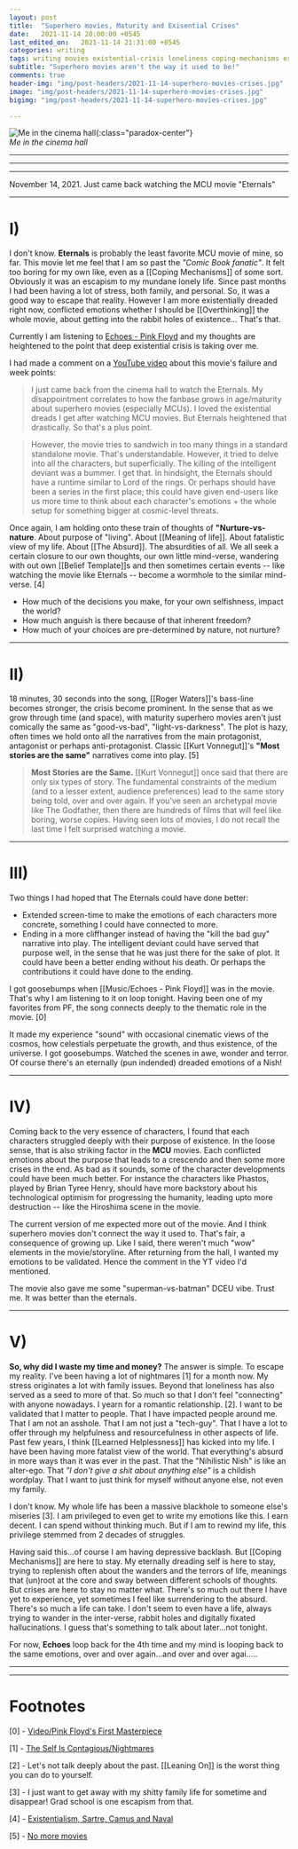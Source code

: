```yaml
---
layout: post
title:  "Superhero movies, Maturity and Exisential Crises"
date:   2021-11-14 20:00:00 +0545
last_edited_on:   2021-11-14 21:31:00 +0545
categories: writing 
tags: writing movies existential-crisis loneliness coping-mechanisms existence absurdity
subtitle: "Superhero movies aren't the way it used to be!"
comments: true
header-img: "img/post-headers/2021-11-14-superhero-movies-crises.jpg"
image: "img/post-headers/2021-11-14-superhero-movies-crises.jpg"
bigimg: "img/post-headers/2021-11-14-superhero-movies-crises.jpg"

---
```


![Me in the cinema hall]({{site.baseurl}}/img/post-headers/2021-11-14-superhero-movies-crises.jpg){:class="paradox-center"}  
*Me in the cinema hall*
<hr/>


---
---


November 14, 2021. Just came back watching the MCU movie "Eternals"

---

# I)

I don't know. **Eternals** is probably the least favorite MCU movie of mine, so far. This movie let me feel that I am so past the _"Comic Book fanatic"_. It felt too boring for my own like, even as a [[Coping Mechanisms]] of some sort. Obviously it was an escapism to my mundane lonely life. Since past months I had been having a lot of stress, both family, and personal. So, it was a good way to escape that reality. However I am more existentially dreaded right now, conflicted emotions whether I should be [[Overthinking]] the whole movie, about getting into the rabbit holes of existence... That's that.

Currently I am listening to [Echoes - Pink Floyd](https://www.youtube.com/watch?v=KBca3xf-j3o&t=780s) and my thoughts are heightened to the point  that deep existential crisis is taking over me.

I had made a comment on a [YouTube video](https://www.youtube.com/watch?v=BUW5kMFebvg) about this movie's failure and week points:

> I just came back from the cinema hall to watch the Eternals. My disappointment correlates to how the fanbase grows in age/maturity about superhero movies (especially MCUs). I loved the existential dreads I get after watching MCU movies. But Eternals heightened that drastically. So that's a plus point.

> However, the movie tries to sandwich in too many things in a standard standalone movie. That's understandable. However, it tried to delve into all the characters, but superficially. The killing of the intelligent deviant was a bummer. I get that. In hindsight, the Eternals should have a runtime similar to Lord of the rings. Or perhaps should have been a series in the first place; this could have given end-users like us more time to think about each character's emotions + the whole setup for something bigger at cosmic-level threats.

Once again, I am holding onto these train of thoughts of **"Nurture-vs-nature**. About purpose of "living". About [[Meaning of life]]. About fatalistic view of my life. About [[The Absurd]]. The absurdities of all. We all seek a certain closure to our own thoughts, our own little mind-verse, wandering with out own [[Belief Template]]s and then sometimes certain events -- like watching the movie like Eternals -- become a wormhole to the similar mind-verse. [4]

- How much of the decisions you make, for your own selfishness, impact the world?
- How much anguish is there because of that inherent freedom?
- How much of your choices are pre-determined by nature, not nurture?

---

# II)

18 minutes, 30 seconds into the song, [[Roger Waters]]'s bass-line becomes stronger, the crisis become prominent. In the sense that as we grow through time (and space), with maturity superhero movies aren't just comically the same as "good-vs-bad", "light-vs-darkness". The plot is hazy, often times we hold onto all the narratives from the main protagonist, antagonist or perhaps anti-protagonist. Classic [[Kurt Vonnegut]]'s **"Most stories are the same"** narratives come into play. [5]

> **Most Stories are the Same.** [[Kurt Vonnegut]] once said that there are only six types of story. The fundamental constraints of the medium (and to a lesser extent, audience preferences) lead to the same story being told, over and over again. If you’ve seen an archetypal movie like The Godfather, then there are hundreds of films that will feel like boring, worse copies. Having seen lots of movies, I do not recall the last time I felt surprised watching a movie.

---

# III)

Two things I had hoped that The Eternals could have done better:

- Extended screen-time to make the emotions of each characters more concrete, something I could have connected to more.
- Ending in a more cliffhanger instead of having the "kill the bad guy" narrative into play. The intelligent deviant could have served that purpose well, in the sense that he was just there for the sake of plot. It could have been a better ending without his death. Or perhaps the contributions it could have done to the ending.

I got goosebumps when [[Music/Echoes - Pink Floyd]] was in the movie. That's why I am listening to it on loop tonight. Having been one of my favorites from PF, the song connects deeply to the thematic role in the movie. [0]

It made my experience "sound" with occasional cinematic views of the cosmos, how celestials perpetuate the growth, and thus existence, of the universe. I got goosebumps. Watched the scenes in awe, wonder and terror. Of course there's an eternally (pun indended) dreaded emotions of a Nish!

---

# IV)

Coming back to the very essence of characters, I found that each characters struggled deeply with their purpose of existence. In the loose sense, that is also striking factor in the **MCU** movies. Each conflicted emotions about the purpose that leads to a crescendo and then some more crises in the end. As bad as it sounds, some of the character developments could have been much better. For instance the characters like Phastos, played by Brian Tyree Henry, should have more backstory about his technological optimism for progressing the humanity, leading upto more destruction -- like the Hiroshima scene in the movie.

The current version of me expected more out of the movie. And I think superhero movies don't connect the way it used to. That's fair, a consequence of growing up. Like I said, there weren't much "wow" elements in the movie/storyline. After returning from the hall, I wanted my emotions to be validated. Hence the comment in the YT video I'd mentioned.

The movie also gave me some "superman-vs-batman" DCEU vibe. Trust me. It was better than the eternals.

---

# V)

**So, why did I waste my time and money?** The answer is simple. To escape my reality. I've been having a lot of nightmares [1] for a month now. My stress originates a lot with family issues. Beyond that loneliness has also served as a seed to more of that. So much so that I  don't feel "connecting" with anyone nowadays. I yearn for a romantic relationship. [2]. I want to be validated that I matter to people. That I have impacted people around me. That I am not an asshole. That I am not just a "tech-guy". That I have a lot to offer through my helpfulness and resourcefulness in other aspects of life. Past few years, I think [[Learned Helplessness]] has kicked into my life. I have been having more fatalist view of the world. That everything's absurd in more ways than it was ever in the past. That the "Nihilistic Nish" is like an alter-ego. That _"I don't give a shit about anything else"_ is a childish wordplay. That I want to just think for myself without anyone else, not even my family.


I don't know. My whole life has been a massive blackhole to someone else's miseries [3]. I am privileged to even get to write my emotions like this. I earn decent. I can spend without thinking much. But if I am to rewind my life, this privilege stemmed from 2 decades of struggles.


Having said this...of course I am having depressive backlash. But [[Coping Mechanisms]] are here to stay. My eternally dreading self is here to stay, trying to replenish often about the wanders and the terrors of life, meanings that (un)root at the core and sway between different schools of thoughts. But crises are here to stay no matter what. There's so much out there I have yet to experience, yet sometimes I feel like surrendering to the absurd. There's so much a life can take. I don't seem to even have a life, always trying to wander in the inter-verse, rabbit holes and digitally fixated hallucinations. I guess that's something to talk about later...not tonight.


For now, **Echoes** loop back for the 4th time and my mind is looping back to the same emotions, over and over again...and over and over agai.....


---
---

# Footnotes

[0] - [Video/Pink Floyd's First Masterpiece](https://www.youtube.com/watch?v=U8LCqosoYsU)  

[1] - [The Self Is Contagious/Nightmares](https://nish1001.github.io/mind-cave/writing/nightmare.html)  

[2] - Let's not talk deeply about the past. [[Leaning On]] is the worst thing you can do to yourself.  

[3] - I just want to get away with my shitty family life for sometime and disappear! Grad school is one escapism from that.  

[4] - [Existentialism, Sartre, Camus and Naval](https://bitsandparadoxes.substack.com/p/bits-and-paradoxes-26)

[5] - [No more movies](https://jayriverlong.github.io/2021/07/05/movies.html)
